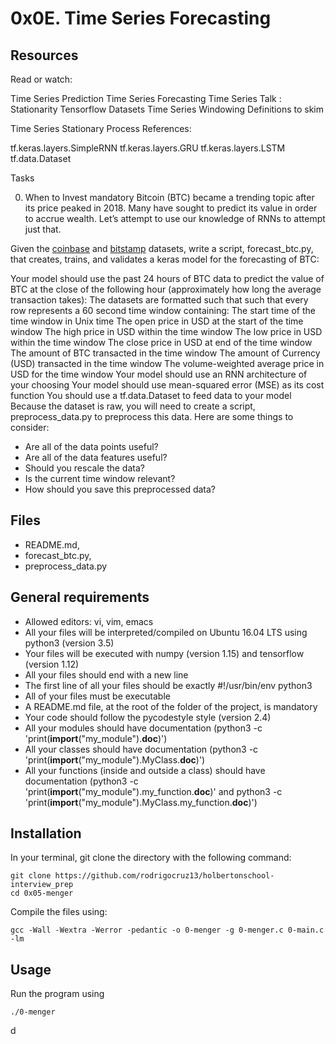 # 0x0E. Time Series Forecasting

## Resources
Read or watch:

Time Series Prediction
Time Series Forecasting
Time Series Talk : Stationarity
Tensorflow Datasets
Time Series Windowing
Definitions to skim

Time Series
Stationary Process
References:

tf.keras.layers.SimpleRNN
tf.keras.layers.GRU
tf.keras.layers.LSTM
tf.data.Dataset

Tasks

0. When to Invest mandatory
Bitcoin (BTC) became a trending topic after its price peaked in 2018. Many have sought to predict its value in order to accrue wealth. Let’s attempt to use our knowledge of RNNs to attempt just that.

Given the [coinbase](https://intranet.hbtn.io/rltoken/_-9LQxYpc6qTM7K_AI58-g) and [bitstamp](https://intranet.hbtn.io/rltoken/0zZKYc5-xlxGFbxTfCVrBA) datasets, write a script, forecast_btc.py, that creates, trains, and validates a keras model for the forecasting of BTC:

Your model should use the past 24 hours of BTC data to predict the value of BTC at the close of the following hour (approximately how long the average transaction takes):
The datasets are formatted such that such that every row represents a 60 second time window containing:
The start time of the time window in Unix time
The open price in USD at the start of the time window
The high price in USD within the time window
The low price in USD within the time window
The close price in USD at end of the time window
The amount of BTC transacted in the time window
The amount of Currency (USD) transacted in the time window
The volume-weighted average price in USD for the time window
Your model should use an RNN architecture of your choosing
Your model should use mean-squared error (MSE) as its cost function
You should use a tf.data.Dataset to feed data to your model
Because the dataset is raw, you will need to create a script, preprocess_data.py to preprocess this data. Here are some things to consider:

- Are all of the data points useful?
- Are all of the data features useful?
- Should you rescale the data?
- Is the current time window relevant?
- How should you save this preprocessed data?

## Files
* README.md,
* forecast_btc.py,
* preprocess_data.py


## General requirements
* Allowed editors: vi, vim, emacs
* All your files will be interpreted/compiled on Ubuntu 16.04 LTS using python3 (version 3.5)
* Your files will be executed with numpy (version 1.15) and tensorflow (version 1.12)
* All your files should end with a new line
* The first line of all your files should be exactly #!/usr/bin/env python3
* All of your files must be executable
* A README.md file, at the root of the folder of the project, is mandatory
* Your code should follow the pycodestyle style (version 2.4)
* All your modules should have documentation (python3 -c 'print(__import__("my_module").__doc__)')
* All your classes should have documentation (python3 -c 'print(__import__("my_module").MyClass.__doc__)')
* All your functions (inside and outside a class) should have documentation (python3 -c 'print(__import__("my_module").my_function.__doc__)' and python3 -c 'print(__import__("my_module").MyClass.my_function.__doc__)')

## Installation
In your terminal, git clone the directory with the following command:
```
git clone https://github.com/rodrigocruz13/holbertonschool-interview_prep
cd 0x05-menger
```

Compile the files using:

```
gcc -Wall -Wextra -Werror -pedantic -o 0-menger -g 0-menger.c 0-main.c -lm
```

## Usage

Run the program using

```
./0-menger
```

d